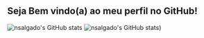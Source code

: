 ## Seja Bem vindo(a) ao meu perfil no GitHub!

![nsalgado's GitHub stats](https://github-readme-stats.vercel.app/api?username=nsalgado2000&show_icons=true&theme=catppuccin_mocha)
![nsalgado's GitHub stats](https://github-readme-stats.vercel.app/api/top-langs/?username=LuigiGF&layout=compact&langs_count=16&theme=great-gatsby"))
 

